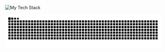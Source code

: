 ![My Tech Stack](https://skillicons.dev/icons?i=gcp,terraform,docker,kubernetes,python,bash,githubactions,linux)

<picture>
  <source media="(prefers-color-scheme: dark)" srcset="https://raw.githubusercontent.com/eman-cickusic/eman-cickusic/output/github-snake-dark.svg">
  <source media="(prefers-color-scheme: light)" srcset="https://raw.githubusercontent.com/eman-cickusic/eman-cickusic/output/github-snake.svg">
  <img alt="github snake animation" src="https://raw.githubusercontent.com/eman-cickusic/eman-cickusic/output/github-snake.svg">
</picture>
